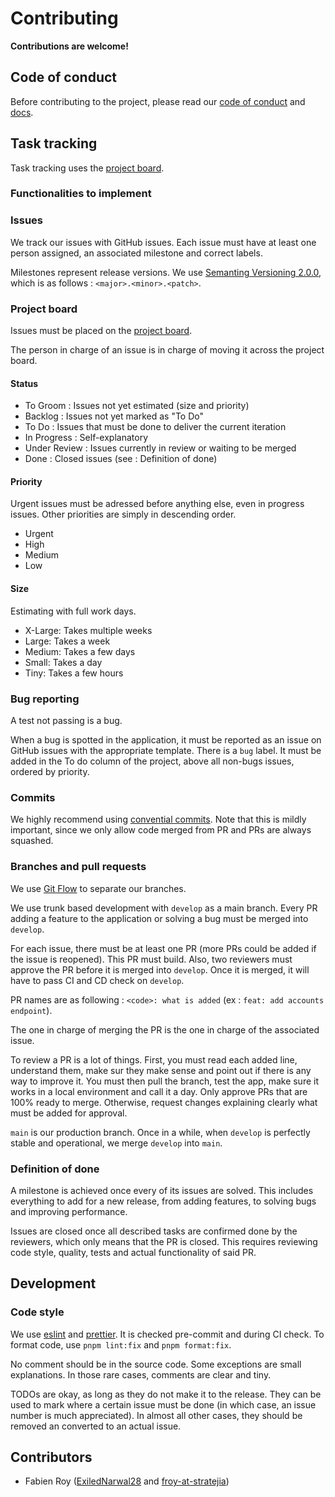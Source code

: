 # Contributing

**Contributions are welcome!**

## Code of conduct

Before contributing to the project, please read our [code of conduct](CODE_OF_CONDUCT.md) and [docs](docs).

## Task tracking

Task tracking uses the [project board](https://github.com/orgs/treeview-app/projects/1/views/1).

### Functionalities to implement

### Issues

We track our issues with GitHub issues. Each issue must have at least one person assigned, an associated milestone and
correct labels.

Milestones represent release versions. We use [Semanting Versioning 2.0.0](https://semver.org/), which is as follows :
`<major>.<minor>.<patch>`.

### Project board

Issues must be placed on the [project board](https://github.com/orgs/Stratejia/projects/3/views/1).

The person in charge of an issue is in charge of moving it across the project board.

#### Status

- To Groom : Issues not yet estimated (size and priority)
- Backlog : Issues not yet marked as "To Do"
- To Do : Issues that must be done to deliver the current iteration
- In Progress : Self-explanatory
- Under Review : Issues currently in review or waiting to be merged
- Done : Closed issues (see : Definition of done)

#### Priority

Urgent issues must be adressed before anything else, even in progress issues. Other priorities are simply in descending
order.

- Urgent
- High
- Medium
- Low

#### Size

Estimating with full work days.

- X-Large: Takes multiple weeks
- Large: Takes a week
- Medium: Takes a few days
- Small: Takes a day
- Tiny: Takes a few hours

### Bug reporting

A test not passing is a bug.

When a bug is spotted in the application, it must be reported as an issue on GitHub issues with the appropriate
template. There is a `bug` label. It must be added in the To do column of the project, above all non-bugs issues,
ordered by priority.

### Commits

We highly recommend using [convential commits](https://www.conventionalcommits.org/en/v1.0.0). Note that this is mildly
important, since we only allow code merged from PR and PRs are always squashed.

### Branches and pull requests

We use [Git Flow](https://nvie.com/posts/a-successful-git-branching-model/) to separate our branches.

We use trunk based development with `develop` as a main branch. Every PR adding a feature to the application or solving
a bug must be merged into `develop`.

For each issue, there must be at least one PR (more PRs could be added if the issue is reopened). This PR must build.
Also, two reviewers must approve the PR before it is merged into `develop`. Once it is merged, it will have to pass CI
and CD check on `develop`.

PR names are as following : `<code>: what is added` (ex : `feat: add accounts endpoint`).

The one in charge of merging the PR is the one in charge of the associated issue.

To review a PR is a lot of things. First, you must read each added line, understand them, make sur they make sense and
point out if there is any way to improve it. You must then pull the branch, test the app, make sure it works in a local
environment and call it a day. Only approve PRs that are 100% ready to merge. Otherwise, request changes explaining
clearly what must be added for approval.

`main` is our production branch. Once in a while, when `develop` is perfectly stable and operational, we merge `develop`
into `main`.

### Definition of done

A milestone is achieved once every of its issues are solved. This includes everything to add for a new release, from
adding features, to solving bugs and improving performance.

Issues are closed once all described tasks are confirmed done by the reviewers, which only means that the PR is closed.
This requires reviewing code style, quality, tests and actual functionality of said PR.

## Development

### Code style

We use [eslint](https://eslint.org) and [prettier](https://prettier.io). It is checked pre-commit and during CI check.
To format code, use `pnpm lint:fix` and `pnpm format:fix`.

No comment should be in the source code. Some exceptions are small explanations. In those rare cases, comments are clear
and tiny.

TODOs are okay, as long as they do not make it to the release. They can be used to mark where a certain issue must be
done (in which case, an issue number is much appreciated). In almost all other cases, they should be removed an
converted to an actual issue.

## Contributors

- Fabien Roy ([ExiledNarwal28](https://github.com/ExiledNarwal28) and
  [froy-at-stratejia](https://github.com/froy-at-stratejia))
